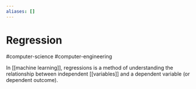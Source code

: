 ```yaml
---
aliases: []
---
```

# Regression
#computer-science #computer-engineering 

In [[machine learning]], regressions is a method of understanding the relationship between independent [[variables]] and a dependent variable (or dependent outcome).